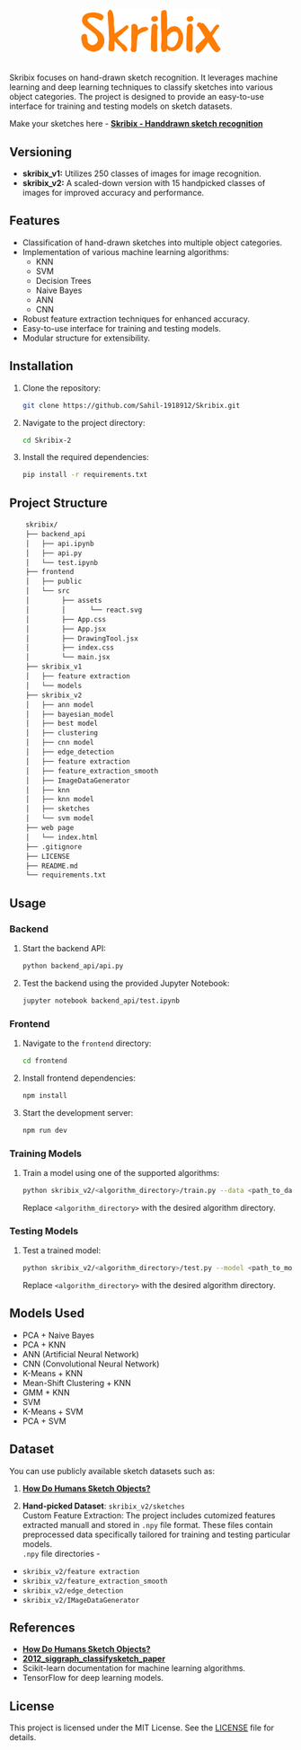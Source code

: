 <div align="center">
    <img src="skribixlogo.png" alt="Skribix Logo" width="250">
</div>

<br/>

Skribix focuses on hand-drawn sketch recognition. It leverages machine learning and deep learning techniques to classify sketches into various object categories. The project is designed to provide an easy-to-use interface for training and testing models on sketch datasets. </br>

Make your sketches here - [**Skribix - Handdrawn sketch recognition**](http://34.131.175.227/)

## Versioning
- **skribix_v1:** Utilizes 250 classes of images for image recognition.
- **skribix_v2:** A scaled-down version with 15 handpicked classes of images for improved accuracy and performance.

## Features
- Classification of hand-drawn sketches into multiple object categories.
- Implementation of various machine learning algorithms:
  - KNN
  - SVM
  - Decision Trees
  - Naive Bayes
  - ANN
  - CNN
- Robust feature extraction techniques for enhanced accuracy.
- Easy-to-use interface for training and testing models.
- Modular structure for extensibility.

## Installation
1. Clone the repository:
    ```bash
    git clone https://github.com/Sahil-1918912/Skribix.git
    ```
2. Navigate to the project directory:
    ```bash
    cd Skribix-2
    ```
3. Install the required dependencies:
    ```bash
    pip install -r requirements.txt
    ```

## Project Structure

```bash
    skribix/
    ├── backend_api   
    │   ├── api.ipynb
    │   ├── api.py
    │   └── test.ipynb         
    ├── frontend   
    │   ├── public
    │   └── src
    │        ├── assets
    │        │      └── react.svg
    │        ├── App.css
    │        ├── App.jsx
    │        ├── DrawingTool.jsx
    │        ├── index.css
    │        └── main.jsx
    ├── skribix_v1 
    │   ├── feature extraction   
    │   └── models  
    ├── skribix_v2   
    │   ├── ann model  
    │   ├── bayesian_model
    │   ├── best model
    │   ├── clustering
    │   ├── cnn model 
    │   ├── edge_detection
    │   ├── feature extraction
    │   ├── feature_extraction_smooth
    │   ├── ImageDataGenerator
    │   ├── knn
    │   ├── knn model
    │   ├── sketches
    │   └── svm model
    ├── web page 
    │   └── index.html               
    ├── .gitignore         
    ├── LICENSE                  
    ├── README.md
    └── requirements.txt
```

## Usage
### Backend
1. Start the backend API:
    ```bash
    python backend_api/api.py
    ```
2. Test the backend using the provided Jupyter Notebook:
    ```bash
    jupyter notebook backend_api/test.ipynb
    ```

### Frontend
1. Navigate to the `frontend` directory:
    ```bash
    cd frontend
    ```
2. Install frontend dependencies:
    ```bash
    npm install
    ```
3. Start the development server:
    ```bash
    npm run dev
    ```

### Training Models
1. Train a model using one of the supported algorithms:
    ```bash
    python skribix_v2/<algorithm_directory>/train.py --data <path_to_dataset>
    ```
   Replace `<algorithm_directory>` with the desired algorithm directory.

### Testing Models
1. Test a trained model:
    ```bash
    python skribix_v2/<algorithm_directory>/test.py --model <path_to_model> --data <path_to_test_data>
    ```
    Replace `<algorithm_directory>` with the desired algorithm directory.

## Models Used
- PCA + Naive Bayes
- PCA + KNN
- ANN (Artificial Neural Network)
- CNN (Convolutional Neural Network)
- K-Means + KNN
- Mean-Shift Clustering + KNN
- GMM + KNN
- SVM 
- K-Means + SVM
- PCA + SVM

## Dataset
You can use publicly available sketch datasets such as:
1. [**How Do Humans Sketch Objects?**](https://cybertron.cg.tu-berlin.de/eitz/projects/classifysketch/)

2. **Hand-picked Dataset**: `skribix_v2/sketches` </br>
Custom Feature Extraction: The project includes cutomized features extracted manuall and stored in `.npy` file format. These files contain preprocessed data specifically tailored for training and testing particular models. </br>
`.npy` file directories - 
- `skribix_v2/feature extraction`
- `skribix_v2/feature_extraction_smooth`
- `skribix_v2/edge_detection`
- `skribix_v2/IMageDataGenerator`

## References
- [**How Do Humans Sketch Objects?**](https://cybertron.cg.tu-berlin.de/eitz/projects/classifysketch/)
- [**2012_siggraph_classifysketch_paper**](https://cybertron.cg.tu-berlin.de/eitz/pdf/2012_siggraph_classifysketch.pdf)
- Scikit-learn documentation for machine learning algorithms.
- TensorFlow for deep learning models.

## License
This project is licensed under the MIT License. See the [LICENSE](LICENSE) file for details.
